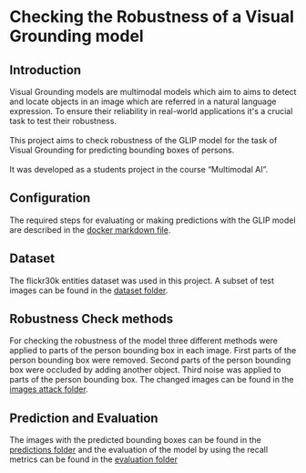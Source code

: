# Checking the Robustness of a Visual Grounding model
## Introduction
Visual Grounding models are multimodal models which aim to aims to detect and locate objects in an image which are referred in a natural language expression. To ensure their reliability in real-world applications it's a crucial task to test their robustness.<br /><br />
This project aims to check robustness of the GLIP model for the task of Visual Grounding for predicting bounding boxes of persons.<br /><br />
It was developed as a students project in the course “Multimodal AI”.
## Configuration
The required steps for evaluating or making predictions with the GLIP model are described in the [docker markdown file](docker/docker_workflow.md).
## Dataset
The flickr30k entities dataset was used in this project. A subset of test images can be found in the [dataset folder](10_DATASET).
## Robustness Check methods
For checking the robustness of the model three different methods were applied to parts of the person bounding box in each image. First parts of the person bounding box were removed. Second parts of the person bounding box were occluded by adding another object. Third noise was applied to parts of the person bounding box. The changed images can be found in the [images attack folder](IMAGES_ATTACK).
## Prediction and Evaluation
The images with the predicted bounding boxes can be found in the [predictions folder](PREDICTIONS_ATTACK) and the evaluation of the model by using the recall metrics can be found in the [evaluation folder](EVALUATION)
